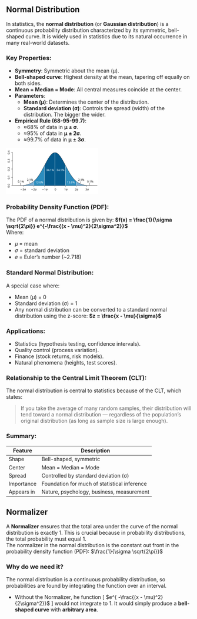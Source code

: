 ## Normal Distribution
In statistics, the **normal distribution** (or **Gaussian distribution**) is a continuous probability distribution characterized by its symmetric, bell-shaped curve. It is widely used in statistics due to its natural occurrence in many real-world datasets.  

### Key Properties:
- **Symmetry**: Symmetric about the mean (μ).
- **Bell-shaped curve**: Highest density at the mean, tapering off equally on both sides.
- **Mean = Median = Mode**: All central measures coincide at the center.
- **Parameters**:
  - **Mean (μ)**: Determines the center of the distribution.
  - **Standard deviation (σ)**: Controls the spread (width) of the distribution. The bigger the wider.
- **Empirical Rule (68-95-99.7)**:
  - ≈68% of data in **μ ± σ**.
  - ≈95% of data in **μ ± 2σ**.
  - ≈99.7% of data in **μ ± 3σ**.

![Gaussian curve](https://github.com/tamunoWoks/Statistics/blob/main/images/gaussian.png)

### Probability Density Function (PDF):
The PDF of a normal distribution is given by:   **$f(x) = \frac{1}{\sigma \sqrt{2\pi}} e^{-\frac{(x - \mu)^2}{2\sigma^2}}$**  
Where:
- 𝜇 = mean
- 𝜎 = standard deviation
- 𝑒 = Euler’s number (~2.718)

### Standard Normal Distribution:
A special case where:
- Mean (μ) = 0
- Standard deviation (σ) = 1  
- Any normal distribution can be converted to a standard normal distribution using the z-score:   **$z = \frac{x - \mu}{\sigma}$**

### Applications:
- Statistics (hypothesis testing, confidence intervals).
- Quality control (process variation).
- Finance (stock returns, risk models).
- Natural phenomena (heights, test scores).

### Relationship to the Central Limit Theorem (CLT):
The normal distribution is central to statistics because of the CLT, which states:
> If you take the average of many random samples, their distribution will tend toward a normal distribution — regardless of the population’s original distribution (as long as sample size is large enough).

### Summary:
| Feature    | Description                                  |
| ---------- | -------------------------------------------- |
| Shape      | Bell-shaped, symmetric                       |
| Center     | Mean = Median = Mode                         |
| Spread     | Controlled by standard deviation (σ)         |
| Importance | Foundation for much of statistical inference |
| Appears in | Nature, psychology, business, measurement    |

## Normalizer
A **Normalizer** ensures that the total area under the curve of the normal distribution is exactly 1. This is crucial because in probability distributions, the total probability must equal 1.  
The normalizer in the normal distribution is the constant out front in the probability density function (PDF):     $\frac{1}{\sigma \sqrt{2\pi}}$

### Why do we need it?
The normal distribution is a continuous probability distribution, so probabilities are found by integrating the function over an interval.
- Without the Normalizer, he function [ $e^{ -\frac{(x - \mu)^2}{2\sigma^2}}$ ] would not integrate to 1.  It would simply produce a **bell-shaped curve** with **arbitrary area**.


